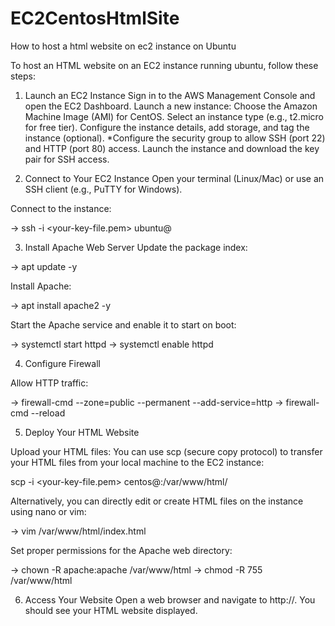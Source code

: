 # EC2CentosHtmlSite

How to host a html website on ec2 instance on Ubuntu

To host an HTML website on an EC2 instance running ubuntu, follow these steps:

1. Launch an EC2 Instance
Sign in to the AWS Management Console and open the EC2 Dashboard.
Launch a new instance:
Choose the Amazon Machine Image (AMI) for CentOS.
Select an instance type (e.g., t2.micro for free tier).
Configure the instance details, add storage, and tag the instance (optional).
*Configure the security group to allow SSH (port 22) and HTTP (port 80) access.
Launch the instance and download the key pair for SSH access.

3. Connect to Your EC2 Instance
Open your terminal (Linux/Mac) or use an SSH client (e.g., PuTTY for Windows).

Connect to the instance:

-> ssh -i <your-key-file.pem> ubuntu@<your-instance-public-ip>

3. Install Apache Web Server
Update the package index:

-> apt update -y

Install Apache:

-> apt install apache2 -y

Start the Apache service and enable it to start on boot:

-> systemctl start httpd
-> systemctl enable httpd

4. Configure Firewall

Allow HTTP traffic:

-> firewall-cmd --zone=public --permanent --add-service=http
-> firewall-cmd --reload

5. Deploy Your HTML Website

Upload your HTML files:
You can use scp (secure copy protocol) to transfer your HTML files from your local machine to the EC2 instance:

scp -i <your-key-file.pem> <path-to-your-html-files> centos@<your-instance-public-ip>:/var/www/html/

Alternatively, you can directly edit or create HTML files on the instance using nano or vim:

-> vim /var/www/html/index.html

Set proper permissions for the Apache web directory:

-> chown -R apache:apache /var/www/html
-> chmod -R 755 /var/www/html

6. Access Your Website
Open a web browser and navigate to http://<your-instance-public-ip>. You should see your HTML website displayed.
